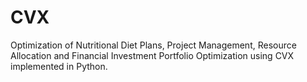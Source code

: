 # CVX
Optimization of Nutritional Diet Plans, Project Management, Resource Allocation and Financial Investment Portfolio Optimization using CVX implemented in Python.
